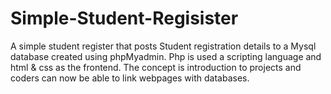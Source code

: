 # Simple-Student-Regisister
A simple student register that posts Student registration details to a Mysql database created using phpMyadmin. Php is used a scripting language and html &amp; css as the frontend.
 The concept is introduction to projects and coders can now be able to link webpages with databases.
